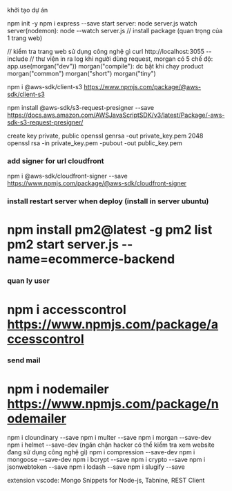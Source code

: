 khởi tạo dự án

npm init -y
npm i express --save
start server: node server.js
watch server(nodemon): node --watch server.js
// install package (quan trọng của 1 trang web)

// kiểm tra trang web sử dụng công nghệ gì
curl http://localhost:3055 --include
// thư viện in ra log khi người dùng request, 
morgan có 5 chế độ: 
app.use(morgan("dev"))
morgan("compile"): dc bật khi chạy product
morgan("common")
morgan("short")
morgan("tiny")

npm i @aws-sdk/client-s3
https://www.npmjs.com/package/@aws-sdk/client-s3

npm install @aws-sdk/s3-request-presigner --save
https://docs.aws.amazon.com/AWSJavaScriptSDK/v3/latest/Package/-aws-sdk-s3-request-presigner/

create key private, public
openssl genrsa -out private_key.pem  2048
openssl rsa -in private_key.pem -pubout -out public_key.pem

### add signer for url cloudfront
npm i @aws-sdk/cloudfront-signer --save
https://www.npmjs.com/package/@aws-sdk/cloudfront-signer
### install restart server when deploy (install in server ubuntu)
npm install pm2@latest -g
pm2 list
pm2 start server.js --name=ecommerce-backend
============
### quan ly user
npm i accesscontrol
https://www.npmjs.com/package/accesscontrol
============

### send mail
npm i nodemailer
https://www.npmjs.com/package/nodemailer
============

npm i cloundinary --save
npm i multer --save
npm i morgan --save-dev
npm i helmet --save-dev (ngăn chặn hacker có thể kiểm tra xem website đang sử dụng công nghệ gì)
npm i compression --save-dev
npm i mongoose --save-dev 
npm i bcrypt --save
npm i crypto --save
npm i jsonwebtoken --save
npm i lodash --save
npm i slugify --save

extension vscode: Mongo Snippets for Node-js, Tabnine, REST Client